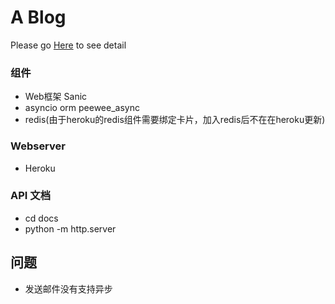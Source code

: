 # A Blog
Please go [Here](https://lome-blog.herokuapp.com/) to see
detail

### 组件
* Web框架 Sanic
* asyncio orm peewee_async
* redis(由于heroku的redis组件需要绑定卡片，加入redis后不在在heroku更新)

### Webserver
* Heroku

### API 文档
* cd docs
* python -m http.server


## 问题
* 发送邮件没有支持异步
